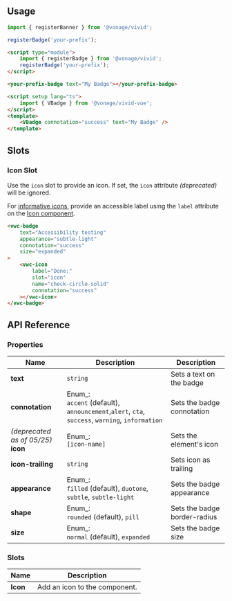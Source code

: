 ## Usage

<vwc-tabs gutters="none">
<vwc-tab label="Web component"></vwc-tab>
<vwc-tab-panel>

```js
import { registerBanner } from '@vonage/vivid';

registerBadge('your-prefix');
```

```html preview
<script type="module">
	import { registerBadge } from '@vonage/vivid';
	registerBadge('your-prefix');
</script>

<your-prefix-badge text="My Badge"></your-prefix-badge>
```

</vwc-tab-panel>
<vwc-tab label="Vue"></vwc-tab>
<vwc-tab-panel>

```html
<script setup lang="ts">
	import { VBadge } from '@vonage/vivid-vue';
</script>
<template>
	<VBadge connotation="success" text="My Badge" />
</template>
```

</vwc-tab-panel>
</vwc-tabs>

## Slots

### Icon Slot

Use the `icon` slot to provide an icon.
If set, the `icon` attribute _(deprecated)_ will be ignored.

<vwc-note connotation="information" headline="Accessibility Tip">
	<vwc-icon slot="icon" name="accessibility-line"></vwc-icon>

For [informative icons](/components/icon/accessibility//#informative-vs-decorative-icons), provide an accessible label using the `label` attribute on the [Icon component](/components/icon/code/#label).

</vwc-note>

```html preview
<vwc-badge
	text="Accessibility testing"
	appearance="subtle-light"
	connotation="success"
	size="expanded"
>
	<vwc-icon
		label="Done:"
		slot="icon"
		name="check-circle-solid"
		connotation="success"
	></vwc-icon>
</vwc-badge>
```

## API Reference

### Properties

<div class="table-wrapper">

| Name                                   | Description                                                                                        | Description                  |
| -------------------------------------- | -------------------------------------------------------------------------------------------------- | ---------------------------- |
| **text**                               | `string`                                                                                           | Sets a text on the badge     |
| **connotation**                        | Enum\_:<br/>`accent` (default), `announcement`,`alert`, `cta`, `success`, `warning`, `information` | Sets the badge connotation   |
| _(deprecated as of 05/25)_<br>**icon** | Enum\_:<br/>`[icon-name]`                                                                          | Sets the element's icon      |
| **icon-trailing**                      | `string`                                                                                           | Sets icon as trailing        |
| **appearance**                         | Enum\_:<br/>`filled` (default), `duotone`, `subtle`, `subtle-light`                                | Sets the badge appearance    |
| **shape**                              | Enum\_:<br/>`rounded` (default), `pill`                                                            | Sets the badge border-radius |
| **size**                               | Enum\_:<br/>`normal` (default), `expanded`                                                         | Sets the badge size          |

</div>

### Slots

<div class="table-wrapper">

| Name     | Description                   |
| -------- | ----------------------------- |
| **Icon** | Add an icon to the component. |

</div>

